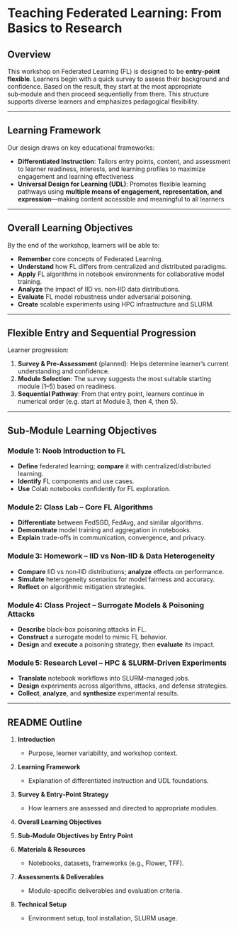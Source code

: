 # Teaching Federated Learning: From Basics to Research

## Overview

This workshop on Federated Learning (FL) is designed to be **entry-point flexible**. Learners begin with a quick survey to assess their background and confidence. Based on the result, they start at the most appropriate sub‑module and then proceed sequentially from there. This structure supports diverse learners and emphasizes pedagogical flexibility.

---

## Learning Framework

Our design draws on key educational frameworks:

- **Differentiated Instruction**: Tailors entry points, content, and assessment to learner readiness, interests, and learning profiles to maximize engagement and learning effectiveness 
- **Universal Design for Learning (UDL)**: Promotes flexible learning pathways using **multiple means of engagement, representation, and expression**—making content accessible and meaningful to all learners 

---

## Overall Learning Objectives

By the end of the workshop, learners will be able to:

- **Remember** core concepts of Federated Learning.
- **Understand** how FL differs from centralized and distributed paradigms.
- **Apply** FL algorithms in notebook environments for collaborative model training.
- **Analyze** the impact of IID vs. non‑IID data distributions.
- **Evaluate** FL model robustness under adversarial poisoning.
- **Create** scalable experiments using HPC infrastructure and SLURM.

---

## Flexible Entry and Sequential Progression

Learner progression:

1. **Survey & Pre‑Assessment** (planned): Helps determine learner’s current understanding and confidence.
2. **Module Selection**: The survey suggests the most suitable starting module (1–5) based on readiness.
3. **Sequential Pathway**: From that entry point, learners continue in numerical order (e.g. start at Module 3, then 4, then 5).

---

## Sub‑Module Learning Objectives 

### Module 1: Noob Introduction to FL  
- **Define** federated learning; **compare** it with centralized/distributed learning.  
- **Identify** FL components and use cases.  
- **Use** Colab notebooks confidently for FL exploration.

### Module 2: Class Lab – Core FL Algorithms  
- **Differentiate** between FedSGD, FedAvg, and similar algorithms.  
- **Demonstrate** model training and aggregation in notebooks.  
- **Explain** trade-offs in communication, convergence, and privacy.

### Module 3: Homework – IID vs Non‑IID & Data Heterogeneity  
- **Compare** IID vs non‑IID distributions; **analyze** effects on performance.  
- **Simulate** heterogeneity scenarios for model fairness and accuracy.  
- **Reflect** on algorithmic mitigation strategies.

### Module 4: Class Project – Surrogate Models & Poisoning Attacks  
- **Describe** black‑box poisoning attacks in FL.  
- **Construct** a surrogate model to mimic FL behavior.  
- **Design** and **execute** a poisoning strategy, then **evaluate** its impact.

### Module 5: Research Level – HPC & SLURM‑Driven Experiments  
- **Translate** notebook workflows into SLURM-managed jobs.  
- **Design** experiments across algorithms, attacks, and defense strategies.  
- **Collect**, **analyze**, and **synthesize** experimental results.

---

## README Outline

1. **Introduction**  
   - Purpose, learner variability, and workshop context.

2. **Learning Framework**  
   - Explanation of differentiated instruction and UDL foundations.

3. **Survey & Entry‑Point Strategy**  
   - How learners are assessed and directed to appropriate modules.

4. **Overall Learning Objectives**

5. **Sub‑Module Objectives by Entry Point**

6. **Materials & Resources**  
   - Notebooks, datasets, frameworks (e.g., Flower, TFF).

7. **Assessments & Deliverables**  
   - Module-specific deliverables and evaluation criteria.

8. **Technical Setup**  
   - Environment setup, tool installation, SLURM usage.


